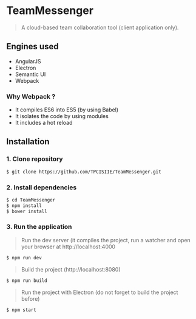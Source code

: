 # TeamMessenger
> A cloud-based team collaboration tool (client application only).


## Engines used
 - AngularJS
 - Electron
 - Semantic UI
 - Webpack


### Why Webpack ? 
- It compiles ES6 into ES5 (by using Babel)
- It isolates the code by using modules
- It includes a hot reload 


## Installation
### 1. Clone repository
```bash
$ git clone https://github.com/TPCISIIE/TeamMessenger.git
```

### 2. Install dependencies
```bash
$ cd TeamMessenger
$ npm install
$ bower install
```

### 3. Run the application

> Run the dev server (it compiles the project, run a watcher and open your browser at http://localhost:4000
``` bash
$ npm run dev
```

> Build the project (http://localhost:8080)
``` bash
$ npm run build
```

> Run the project with Electron (do not forget to build the project before)
``` bash
$ npm start
```
